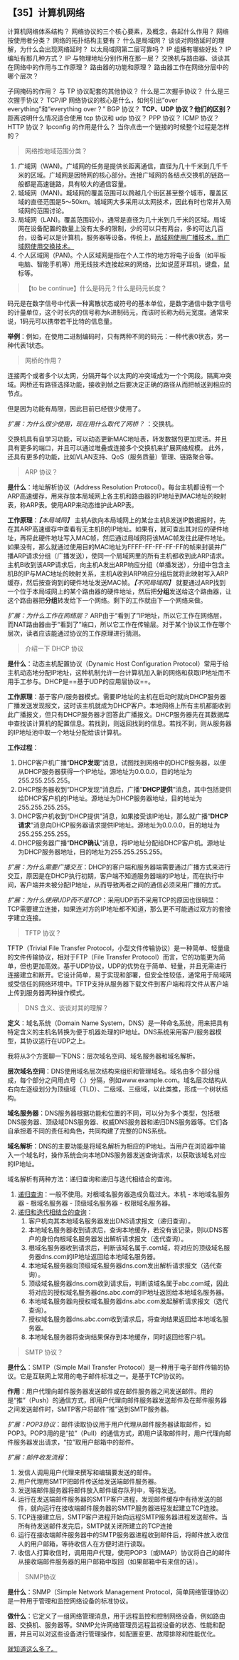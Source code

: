 ## 【35】计算机网络

计算机网络体系结构？
网络协议的三个核心要素，及概念，各起什么作用？
网络按使用者分类？
网络的拓扑结构主要有？
什么是局域网？
谈谈对网络延时的理解，为什么会出现网络延时？
以太局域网第二层可靠吗？
IP 组播有哪些好处？
IP 编址有那几种方式？
IP 与物理地址分别作用在那一层？
交换机与路由器、谈谈其在网络中的作用与工作原理？
路由器的功能和原理？
路由器工作在网络分层中的哪个层次？

子网掩码的作用？
与 TP 协议配套的其他协议？
什么是二次握手协议？
什么是三次握手协议？
TCP/IP 网络协议的核心是什么，如何引出“over everything”和“everything over？”
BGP 协议？
**TCP、UDP 协议？他们的区别？**
距离说明什么情况适合使用 tcp 协议和 udp 协议？
PPP 协议？
ICMP 协议？
HTTP 协议？
Ipconfig 的作用是什么？
当你点击一个链接的时候整个过程是怎样的？


> 网络按地域范围分类？

1. 广域网（WAN)。广域网的任务是提供长距离通信，直径为几十千米到几千千米的区域。广域网是因特网的核心部分。连接广域网的各结点交换机的链路一般都是高速链路，具有较大的通信容量。
2. 城域网（MAN)。城域网的覆盖范围可以跨越几个街区甚至整个城市，覆盖区域的直径范围是5～50km。城域网大多采用以太网技术，因此有时也常并入局域网的范围讨论。
3. 局域网（LAN)。覆盖范围较小，通常是直径为几十米到几千米的区域。局域网在设备配置的数量上没有太多的限制，少的可以只有两台，多的可达几百台，设备可以是计算机，服务器等设备。传统上，<u>局域网使用广播技术，而广域网使用交换技术。</u>
4. 个人区域网（PAN)。个人区域网是指在个人工作的地方将电子设备（如平板电脑、智能手机等）用无线技术连接起来的网络，比如说蓝牙耳机，键盘，鼠标等。

> 【to be continue】什么是码元？什么是码元长度？

码元是在数字信号中代表一种离散状态或符号的基本单位，是数字通信中数字信号的计量单位，这个时长内的信号称为k进制码元，而该时长称为码元宽度。通常来说，1码元可以携带若干比特的信息量。

**举例**：例如，在使用二进制编码时，只有两种不同的码元：一种代表0状态，另一种代表1状态。

> 网桥的作用？

连接两个或者多个以太网，分隔开每个以太网的冲突域成为一个个网段。隔离冲突域。网桥还有路径选择功能，接收到帧之后要决定正确的路径从而把帧送到相应的节点。

但是因为功能有局限，因此目前已经很少使用了。

*扩展：为什么很少使用，现在用什么取代了网桥？* ：交换机。

交换机具有自学习功能，可以动态更新MAC地址表，转发数据包更加灵活。并且具有更多的端口，并且可以通过堆叠或连接多个交换机来扩展网络规模。 此外，还具有更多的功能，比如VLAN支持、QoS（服务质量）管理、链路聚合等。

> ARP 协议？

**是什么**：地址解析协议（Address Resolution Protocol）。每台主机都设有一个ARP高速缓存，用来存放本局域网上各主机和路由器的IP地址到MAC地址的映射表，称ARP表。使用ARP来动态维护此ARP表。

**工作原理**：*【本局域网】* 主机A欲向本局域网上的某台主机B发送IP数据报时，先在其ARP高速缓存中查看有无主机B的IP地址。如果有，就可查出其对应的硬件地址，再将此硬件地址写入MAC帧，然后通过局域网将该MAC帧发往此硬件地址。如果没有，那么就通过使用目的MAC地址为FFFF-FF-FF-FF-FF的帧来封装并广播ARP请求分组（广播发送），使同一个局域网里的所有主机都收到此ARP请求。主机B收到该ARP请求后，向主机A发出ARP响应分组（单播发送），分组中包含主机B的IP与MAC地址的映射关系，主机A收到ARP响应分组后就将此映射写入ARP缓存，然后按查询到的硬件地址发送MAC帧。*【不同局域网】* 就要通过ARP找到一个位于本局域网上的某个路由器的硬件地址，然后把**分组**发送给这个路由器，让这个路由器把**分组**转发给下一个网络。剩下的工作就由下一个网络来做。

*扩展：为什么工作在网络层？* ARP由于“看到了”IP地址，所以它工作在网络层，而NAT路由器由于“看到了”端口，所以它工作在传输层。对于某个协议工作在哪个层次，读者应该能通过协议的工作原理进行猜测。

> 介绍一下 DHCP 协议

**是什么**：动态主机配置协议（Dynamic Host Configuration Protocol）常用于给主机动态地分配IP地址，这种机制允许一台计算机加入新的网络和获取IP地址而不用手工参与。DHCP是==基于UDP的应用层协议==。

**工作原理**：基于客户/服务器模式。需要IP地址的主机在启动时就向DHCP服务器广播发送发现报文，这时该主机就成为DHCP客户。本地网络上所有主机都能收到此广播报文，但只有DHCP服务器才回答此广播报文。DHCP服务器先在其数据库中查找该计算机的配置信息。若找到，则返回找到的信息。若找不到，则从服务器的IP地址池中取一个地址分配给该计算机。

**工作过程**：
1. DHCP客户机广播“**DHCP发现**”消息，试图找到网络中的DHCP服务器，以便从DHCP服务器获得一个IP地址。源地址为0.0.0.0，目的地址为255.255.255.255。
2. DHCP服务器收到“DHCP发现”消息后，广播“**DHCP提供**”消息，其中包括提供给DHCP客户机的IP地址。源地址为DHCP服务器地址，目的地址为255.255.255.255。
3. DHCP客户机收到“DHCP提供”消息，如果接受该IP地址，那么就广播“**DHCP请求**”消息向DHCP服务器请求提供IP地址。源地址为0.0.0.0，目的地址为255.255.255.255。
4. DHCP服务器广播“**DHCP确认**”消息，将IP地址分配给DHCP客户机。源地址为DHCP服务器地址，目的地址为255.255.255.255。

*扩展：为什么需要广播交互*：DHCP的客户端和服务器端需要通过广播方式来进行交互，原因是在DHCP执行初期，客户端不知道服务器端的IP地址，而在执行中间，客户端并未被分配IP地址，从而导致两者之间的通信必须采用广播的方式。

*扩展：为什么使用UDP而不是TCP*：采用UDP而不采用TCP的原因也很明显：TCP需要建立连接，如果连对方的IP地址都不知道，那么更不可能通过双方的套接字建立连接。

> TFTP 协议？

TFTP（Trivial File Transfer Protocol，小型文件传输协议）是一种简单、轻量级的文件传输协议，相对于FTP（File Transfer Protocol）而言，它的功能更为简单，但也更加高效。基于UDP协议，UDP的优势在于简单、轻量，并且无需进行连接建立和断开。它设计简单，易于实现和部署，但安全性较低，通常用于局域网或受信任的网络环境中。TFTP支持从服务器下载文件到客户端和将文件从客户端上传到服务器两种操作模式。

> DNS 含义、谈谈对其的理解？

**定义**：域名系统（Domain Name System，DNS）是一种命名系统，用来把具有特定含义的主机名转换为便于机器处理的IP地址。DNS系统采用客户/服务器模型，其协议运行在UDP之上。

我将从3个方面聊一下DNS：层次域名空间、域名服务器和域名解析。

**层次域名空间**：DNS使用域名层次结构来组织和管理域名。域名由多个部分组成，每个部分之间用点号（.）分隔，例如www.example.com。域名层次结构从右向左逐级划分为顶级域（TLD）、二级域、三级域，以此类推，形成一个树状结构。

**域名服务器**：DNS服务器根据功能和位置的不同，可以分为多个类型，包括根DNS服务器、顶级域DNS服务器、权威DNS服务器和递归DNS服务器等。它们各自承担着不同的责任和角色，共同构建了完整的DNS系统。

**域名解析**：DNS的主要功能是将域名解析为相应的IP地址。当用户在浏览器中输入一个域名时，操作系统会向本地DNS服务器发送查询请求，以获取该域名对应的IP地址。

域名解析有两种方法：递归查询和递归与迭代相结合的查询。

1. <u>递归查询</u>：一般不使用。对根域名服务器造成负载过大。本机 - 本地域名服务器 - 根域名服务器 - 顶级域名服务器 - 权限域名服务器。
2. <u>递归和迭代相结合的查询</u>：
	1. 客户机向其本地域名服务器发出DNS请求报文（递归查询）。
	2. 本地域名服务器收到请求后，查询本地缓存，若没有该记录，则以DNS客户的身份向根域名服务器发出解析请求报文（迭代查询）。
	3. 根域名服务器收到请求后，判断该域名属于.com域，将对应的顶级域名服务器dns.com的IP地址返回给本地域名服务器。
	4. 本地域名服务器向顶级域名服务器dns.com发出解析请求报文（选代查询）。
	5. 顶级域名服务器dns.com收到请求后，判断该域名属于abc.com域，因此将对应的授权域名服务器dns.abc.com的IP地址返回给本地域名服务器。
	6. 本地域名服务器向授权域名服务器dns.abc.com发起解析请求报文（选代查询）。
	7. 授权域名服务器dns.abc.com收到请求后，将查询结果返回给本地域名服务器。
	8. 本地域名服务器将查询结果保存到本地缓存，同时返回给客户机。

> SMTP 协议？

**是什么**：SMTP（Simple Mail Transfer Protocol）是一种用于电子邮件传输的协议。它是互联网上常用的电子邮件标准之一。是基于TCP协议的。

**作用**：用户代理向邮件服务器发送邮件或在邮件服务器之间发送邮件。用的是“推”（Push）的通信方式，即用户代理向邮件服务器发送邮件及在邮件服务器之间发送邮件时，SMTP客户将邮件“推”送到SMTP服务器。

*扩展：POP3协议*：邮件读取协议用于用户代理从邮件服务器读取邮件，如POP3。POP3用的是“拉”（PulI）的通信方式，即用户读取邮件时，用户代理向邮件服务器发出请求，“拉”取用户邮箱中的邮件。

*扩展：邮件收发流程*：

1. 发信人调用用户代理来撰写和编辑要发送的邮件。
2. 用户代理用SMTP把邮件传送给发送端邮件服务器。
3. 发送端邮件服务器将邮件放入邮件缓存队列中，等待发送。
4. 运行在发送端邮件服务器的SMTP客户进程，发现邮件缓存中有待发送的邮件，就向运行在接收端邮件服务器的SMTP服务器进程发起建立TCP连接。
5. TCP连接建立后，SMTP客户进程开始向远程SMTP服务器进程发送邮件。当所有待发送邮件发完后，SMTP就关闭所建立的TCP连接
6. 运行在接收端邮件服务器中的SMTP服务器进程收到邮件后，将邮件放入收信人的用户邮箱，等待收信人在方便时进行读取。
7. 收信人打算收信时，调用用户代理，使用POP3（或IMAP）协议将自己的邮件从接收端邮件服务器的用户邮箱中取回（如果邮箱中有来信的话）。

> SNMP协议

**是什么**：SNMP（Simple Network Management Protocol，简单网络管理协议）是一种用于管理和监控网络设备的标准协议。

**做什么**：它定义了一组网络管理消息，用于远程监控和控制网络设备，例如路由器、交换机、服务器等。SNMP允许网络管理员远程监视设备的状态、性能和配置，并且可以对这些设备进行管理操作，如配置变更、故障排除和性能优化。

<u>就知道这么多了。</u>



